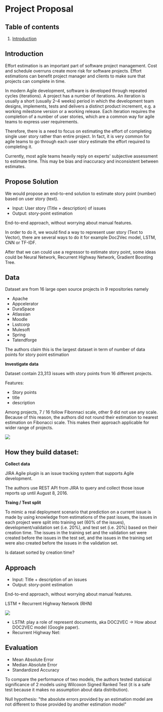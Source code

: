 
# Project Proposal

## Table of contents
1. [Introduction](#introduction)


## Introduction

Effort estimation is an important part of software project management. Cost and schedule overruns create more risk for software projects. Effort estimations can benefit project manager and clients to make sure that projects can complete in time.

In modern Agile development, software is developed through repeated cycles (iterations). A project has a number of iterations. An iteration is usually a short (usually 2–4 weeks) period in which the development team designs, implements, tests and delivers a distinct product increment, e.g. a working milestone version or a working release. Each iteration requires the completion of a number of user stories, which are a common way for agile teams to express user requirements.

Therefore, there is a need to focus on estimating the effort of completing single user story rather than entire project. In fact, it is very common for agile teams to go through each user story estimate the effort required to completing it.

Currently, most agile teams heavily reply on experts' subjective assessment to estimate time. This may be bias and inaccuracy and inconsistent between estimates.

## Propose Solution

We would propose an end-to-end solution to estimate story point (number) based on user story (text).


- Input: User story (Title + description) of issues
- Output: story-point estimation

End-to-end approach, without worrying about manual features.

In order to do it, we would find a way to represent user story (Text to Vector), there are several ways to do it for example Doc2Vec model, LSTM, CNN or TF-IDF.

After that we can could use a regressor to estimate story point, some ideas could be Neural Network, Recurrent Highway Network, Gradient Boosting Tree.

## Data

Dataset are from 16 large open source projects in 9 repositories namely
- Apache
- Appcelerator
- DuraSpace
- Atlassian
- Moodle
- Lsstcorp
- Mulesoft
- Spring
- Tatendforge

The authors claim this is the largest dataset in term of number of data points for story point estimation

__Investigate data__

Dataset contain 23,313 issues with story points from 16 different projects.

Features:
- Story points
- title
- description


Among projects, 7 / 16 follow Fibonnaci scale, other 9 did not use any scale. Because of this reason, the authors did not round their estimation to nearest estimation on Fibonacci scale. This makes their approach applicable for wider range of projects.

![](pic/Table1.png)

## How they build dataset:

__Collect data__

JIRA Agile plugin is an issue tracking system that supports Agile development.

The authors use REST API from JIRA to query and collect those issue reports up until August 8, 2016.



__Traing / Test split__

To mimic a real deployment scenario that prediction on a current issue is made by using knowledge from estimations of the past issues, the issues in each project were split into training set (60% of the issues), development/validation set (i.e. 20%), and test set (i.e. 20%) based on their creation time. The issues in the training set and the validation set were created before the issues in the test set, and the issues in the training set were also created before the issues in the validation set.

Is dataset sorted by creation time?

## Approach

- Input: Title + description of an issues
- Output: story-point estimation

End-to-end approach, without worrying about manual features.

LSTM + Recurrent Highway Network (RHN)

![](pic/architecture.png)

- LSTM: play a role of represent documents, aka DOC2VEC -> How about DOC2VEC model (Google paper).
- Recurrent Highway Net:

## Evaluation

- Mean Absolute Error
- Median Absolute Error
- Standardized Accuracy

To compare the performance of two models, the authors tested statisical significance of 2 models using Wilcoxon Signed Ranked Test (it is a safe test because it makes no assumption about data distribution).

Null hypothesis: "the absolute errors provided by an estimation model are not different to those provided by another estimation model"
